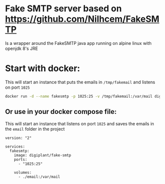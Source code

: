# Fake SMTP server based on https://github.com/Nilhcem/FakeSMTP
Is a wrapper around the FakeSMTP java app running on alpine linux with openjdk 8's JRE

# Start with docker:
This will start an instance that puts the emails in `/tmp/fakemail` and listens on port `1025`

```bash
docker run -d --name fakesmtp -p 1025:25 -v /tmp/fakemail:/var/mail digiplant/fake-smtp
```

## Or use in your docker compose file:
This will start an instance that listens on port `1025` and saves the emails in the `email` folder in the project

```
version: "2"

services:
  fakesmtp:
    image: digiplant/fake-smtp
    ports:
      - "1025:25"

    volumes:
      - ./email:/var/mail
```

